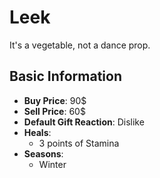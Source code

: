 # Leek

It's a vegetable, not a dance prop.

## Basic Information

- **Buy Price**: 90$
- **Sell Price**: 60$
- **Default Gift Reaction**: Dislike
- **Heals**:
  - 3 points of Stamina
- **Seasons**:
  - Winter